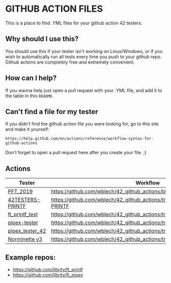 # GITHUB ACTION FILES

This is a place to find .YML files for your github action 42 testers.

## Why should I use this?

You should use this if your tester isn't working on Linux/Windows,
or if you wish to automatically run all tests every time
you push to your github repo.
Github actions are completely free and extremely convenient.

## How can I help?

If you wanna help just open a pull request with your .YML file,
and add it to the table in this `README`.

## Can't find a file for my tester

If you didn't find the github action file you were looking for, go to this site
and make it yourself:

```
https://help.github.com/en/actions/reference/workflow-syntax-for-github-actions
```

Don't forget to open a pull request here after you create your file. ;)

## Actions

| Tester                                                          | Workflow                                                                             | Project |
| --------------------------------------------------------------- | ------------------------------------------------------------------------------------ | ------- |
| [PFT_2019](https://github.com/cclaude42/PFT_2019)               | https://github.com/wblech/42_github_actions/blob/master/printf/pft_2019              | printf  |
| [42TESTERS-PRINTF](https://github.com/Mazoise/42TESTERS-PRINTF) | https://github.com/wblech/42_github_actions/tree/master/printf/42TESTERS-PRINTF      | printf  |
| [ft_printf_test](https://github.com/cacharle/ft_printf_test)    | https://github.com/wblech/42_github_actions/tree/master/printf/ft_printf_test        | printf  |
| [pipex-tester](https://github.com/denisgodoy/pipex-tester)      | https://github.com/wblech/42_github_actions/tree/master/pipex/pipex-tester           | pipex   |
| [pipex_tester_42](https://github.com/Yoo0lh/pipex_tester_42)    | https://github.com/wblech/42_github_actions/tree/master/pipex/pipex_tester_42        | pipex   |
| [Norminette v3](https://github.com/42School/norminette)         | https://github.com/wblech/42_github_actions/tree/master/norminette                   | N/A     |

## Example repos:

- https://github.com/librity/ft_printf
- https://github.com/librity/ft_pipex
